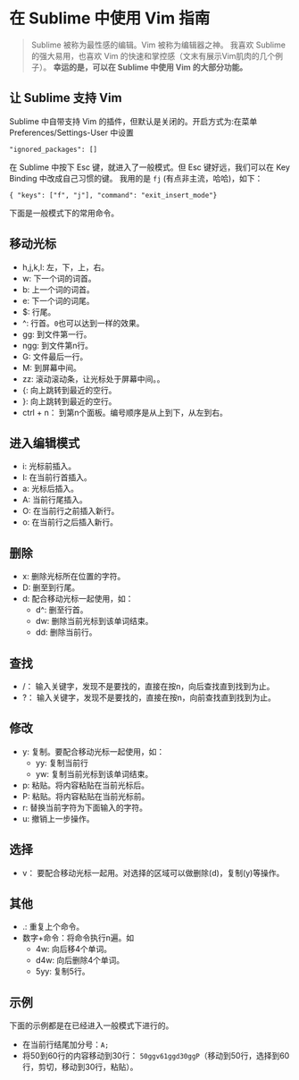 # 在 Sublime 中使用 Vim 指南
> Sublime 被称为最性感的编辑。Vim 被称为编辑器之神。
我喜欢 Sublime 的强大易用，也喜欢 Vim 的快速和掌控感（文末有展示Vim肌肉的几个例子）。
**幸运的是，可以在 Sublime 中使用 Vim 的大部分功能。**

## 让 Sublime 支持 Vim
Sublime 中自带支持 Vim 的插件，但默认是关闭的。开启方式为:在菜单 Preferences/Settings-User 中设置
```
"ignored_packages": []
```

在 Sublime 中按下  Esc 键，就进入了一般模式。但 Esc 键好远，我们可以在 Key Binding 中改成自己习惯的键。 我用的是 `fj` (有点非主流，哈哈)，如下：
```
{ "keys": ["f", "j"], "command": "exit_insert_mode"}
```

下面是一般模式下的常用命令。

## 移动光标
* h,j,k,l: 左，下，上，右。
* w: 下一个词的词首。
* b: 上一个词的词首。
* e: 下一个词的词尾。
* $: 行尾。
* ^: 行首。`0`也可以达到一样的效果。
* gg: 到文件第一行。
* ngg: 到文件第n行。
* G: 文件最后一行。
* M: 到屏幕中间。
* zz: 滚动滚动条，让光标处于屏幕中间。。
* {: 向上跳转到最近的空行。
* }: 向上跳转到最近的空行。
* ctrl + n： 到第n个面板。编号顺序是从上到下，从左到右。

## 进入编辑模式
* i: 光标前插入。
* I: 在当前行首插入。
* a: 光标后插入。
* A: 当前行尾插入。
* O: 在当前行之前插入新行。
* o: 在当前行之后插入新行。

## 删除
* x: 删除光标所在位置的字符。
* D: 删至到行尾。
* d: 配合移动光标一起使用，如：
  * d^: 删至行首。
  * dw: 删除当前光标到该单词结束。
  * dd: 删除当前行。

## 查找
* /： 输入关键字，发现不是要找的，直接在按n，向后查找直到找到为止。
* ?： 输入关键字，发现不是要找的，直接在按n，向前查找直到找到为止。

## 修改
* y: 复制。要配合移动光标一起使用，如：
    * yy: 复制当前行
    * yw: 复制当前光标到该单词结束。
* p: 粘贴。将内容粘贴在当前光标后。
* P: 粘贴。将内容粘贴在当前光标前。
* r: 替换当前字符为下面输入的字符。
* u: 撤销上一步操作。

## 选择
* v： 要配合移动光标一起用。对选择的区域可以做删除(d)，复制(y)等操作。

## 其他
* .: 重复上个命令。
* 数字+命令：将命令执行n遍。如
  * 4w: 向后移4个单词。
  * d4w: 向后删除4个单词。
  * 5yy: 复制5行。



## 示例
下面的示例都是在已经进入一般模式下进行的。

* 在当前行结尾加分号：`A;`
* 将50到60行的内容移动到30行： `50ggv61ggd30ggP`（移动到50行，选择到60行，剪切，移动到30行，粘贴）。
